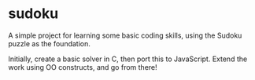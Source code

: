 # sudoku
A simple project for learning some basic coding skills, using the Sudoku puzzle as the foundation.

Initially, create a basic solver in C, then port this to JavaScript.  Extend the work using OO constructs, and go from there!


